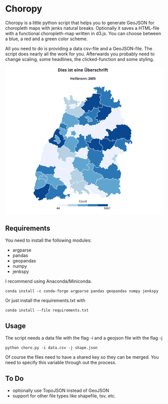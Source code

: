# Choropy

Choropy is a little python script that helps you to generate GeoJSON for choropleth maps with jenks natural breaks. Optionally it saves a HTML-file with a functional choropleth-map written in d3.js. You can choose between a blue, a red and a green color scheme.

All you need to do is providing a data csv-file and a GeoJSON-file. The script does nearly all the work for you. Afterwards you probably need to change scaling, some headlines, the clicked-function and some styling.

![example](https://raw.githubusercontent.com/dahilzen/choropy/master/example.png)

## Requirements

You need to install the following modules:
+ argparse
+ pandas
+ geopandas
+ numpy
+ jenkspy

I recommend using Anaconda/Miniconda.
```
conda install -c conda-forge argparse pandas geopandas numpy jenkspy
```

Or just install the requirements.txt with
```
conda install --file requirements.txt
```

## Usage

The script needs a data file with the flag -i and a geojson file with the flag -j

```
python choro.py -i data.csv -j shape.json
```

Of course the files need to have a shared key so they can be merged. You need to specify this variable through out the process.

## To Do

+ optionally use TopoJSON instead of GeoJSON
+ support for other file types like shapefile, tsv, etc.

